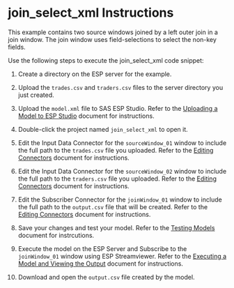 # join_select_xml Instructions

This example contains two source windows joined by a left outer join in a join window.  The join window uses field-selections to select the non-key fields.

Use the following steps to execute the join_select_xml code snippet:

1.  Create a directory on the ESP server for the example.

2.  Upload the `trades.csv` and `traders.csv` files to the server directory you just created.

3.  Upload the `model.xml` file to SAS ESP Studio. Refer to the [Uploading a Model to ESP Studio](docs/Uploading_a_Model_to_ESP_Studio.pdf) document for instructions.
  
4.  Double-click the project named `join_select_xml` to open it.

5.  Edit the Input Data Connector for the `sourceWindow_01` window to include the full path to the `trades.csv` file you uploaded. Refer to the [Editing Connectors](docs/Connectors.pdf) document for instructions.

6.  Edit the Input Data Connector for the `sourceWindow_02` window to include the full path to the `traders.csv` file you uploaded. Refer to the [Editing Connectors](docs/Connectors.pdf) document for instructions.

7.  Edit the Subscriber Connector for the `joinWindow_01` window to include the full path to the `output.csv` file that will be created. Refer to the [Editing Connectors](docs/Connectors.pdf) document for instructions.

8.  Save your changes and test your model. Refer to the [Testing Models](docs/Testing_Models.pdf) document for instrcutions.

9.  Execute the model on the ESP Server and Subscribe to the `joinWindow_01` window using ESP Streamviewer. Refer to the [Executing a Model and Viewing the Output](docs/Executing_a_Model_and_Viewing_the_Output.pdf) document for instructions.

10.  Download and open the `output.csv` file created by the model.